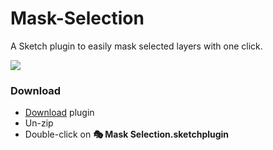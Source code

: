 # Mask-Selection
A Sketch plugin to easily mask selected layers with one click.

![](https://media.giphy.com/media/iFIAUFiotF9utIUIT5/giphy.gif)

### Download
- [Download](https://github.com/KevinGutowski/Mask-Selection/releases/latest/download/MaskSelection.sketchplugin.zip) plugin
- Un-zip
- Double-click on **🎭 Mask Selection.sketchplugin**
